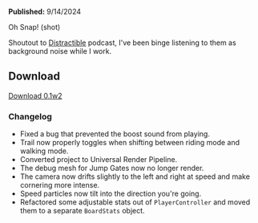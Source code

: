 **Published:** 9/14/2024

Oh Snap! (shot)

Shoutout to [Distractible](https://open.spotify.com/show/2X40qLyoj1wQ2qE5FVpA7x) podcast, I've been binge listening to them as background noise while I work.
## Download
<a class="btn btn-primary" href="">Download 0.1w2</a>
### Changelog
- Fixed a bug that prevented the boost sound from playing.
- Trail now properly toggles when shifting between riding mode and walking mode.
- Converted project to Universal Render Pipeline.
- The debug mesh for Jump Gates now no longer render.
- The camera now drifts slightly to the left and right at speed and make cornering more intense.
- Speed particles now tilt into the direction you're going.
- Refactored some adjustable stats out of `PlayerController` and moved them to a separate `BoardStats` object.